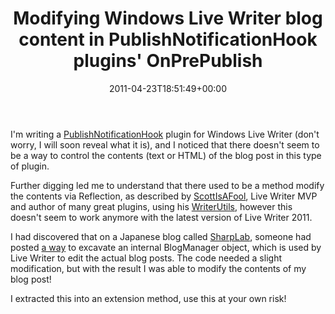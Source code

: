 ﻿---
title: Modifying Windows Live Writer blog content in PublishNotificationHook plugins' OnPrePublish
date: 2011-04-23T18:51:49+00:00
---
I'm writing a <a href="http://msdn.microsoft.com/en-us/library/ff747355.aspx" target="_blank">PublishNotificationHook</a> plugin for Windows Live Writer (don't worry, I will soon reveal what it is), and I noticed that there doesn't seem to be a way to control the contents (text or HTML) of the blog post in this type of plugin.

<!-- more -->

Further digging led me to understand that there used to be a method modify the contents via Reflection, as described by <a href="http://scottisafooldev.wordpress.com" target="_blank">ScottIsAFool</a>, Live Writer MVP and author of many great plugins, using his <a href="http://scottisafooldev.wordpress.com/2008/06/03/new-writer-plugins-using-the-new-sdk/" target="_blank">WriterUtils</a>, however this doesn't seem to work anymore with the latest version of Live Writer 2011.

I had discovered that on a Japanese blog called <a href="http://blog.sharplab.net/" target="_blank">SharpLab</a>, someone had posted <a href="http://blog.sharplab.net/computer/cprograming/windowslivewriter/433/" target="_blank">a way</a> to excavate an internal BlogManager object, which is used by Live Writer to edit the actual blog posts. The code needed a slight modification, but with the result I was able to modify the contents of my blog post!

I extracted this into an extension method, use this at your own risk!
